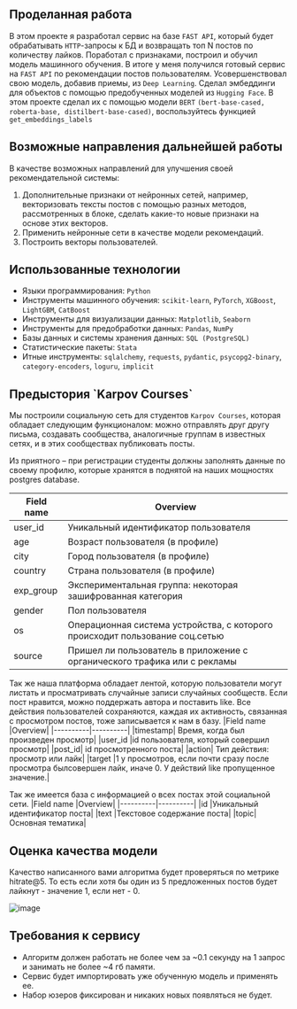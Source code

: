 
<h2>Проделанная работа</h2>

В этом проекте я разработал сервис на базе `FAST API`, который будет обрабатывать `HTTP`-запросы к БД и возвращать топ N постов по количеству лайков.
Поработал с признаками, построил и обучил модель машинного обучения. В итоге у меня получился готовый сервис на `FAST API` по рекомендации постов пользователям.
Усовершенствовал свою модель, добавив приемы, из `Deep Learning`. Сделал эмбеддинги для объектов с помощью предобученных моделей из `Hugging Face`. 
В этом проекте сделал их с помощью модели `BERT` `(bert-base-cased, roberta-base, distilbert-base-cased)`, воспользуйтесь функцией `get_embeddings_labels`

<h2>Возможные направления дальнейшей работы</h2>
В качестве возможных направлений для улучшения своей рекомендательной системы:

1. Дополнительные признаки от нейронных сетей, например, векторизовать тексты постов с помощью разных методов, рассмотренных в блоке, сделать какие-то новые признаки на основе этих векторов.
2. Применить нейронные сети в качестве модели рекомендаций.
3. Построить векторы пользователей.

<h2>Использованные технологии</h2>

* Языки программирования: `Python`
* Инструменты машинного обучения: `scikit-learn`, `PyTorch`, `XGBoost`, `LightGBM`, `CatBoost`
* Инструменты для визуализации данных: `Matplotlib`, `Seaborn`
* Инструменты для предобработки данных: `Pandas`, `NumPy`
* Базы данных и системы хранения данных: `SQL (PostgreSQL)`
* Статистические пакеты: `Stata`
* Итные инструменты: `sqlalchemy`, `requests`, `pydantic`, `psycopg2-binary`, `category-encoders`, `loguru`, `implicit`




<h2>Предыстория `Karpov Courses`</h2>

Мы построили социальную сеть для студентов `Karpov Courses`, которая обладает следующим функционалом: можно отправлять друг другу письма, создавать сообщества, аналогичные группам в известных сетях, и в этих сообществах публиковать посты.

Из приятного – при регистрации студенты должны заполнять данные по своему профилю, которые хранятся в поднятой на наших мощностях postgres database.

| Field name | Overview |
|----------|----------|
|user_id|Уникальный идентификатор пользователя|
|age| Возраст пользователя (в профиле)  |
|city|Город пользователя (в профиле)|
|country|Страна пользователя (в профиле)|
|exp_group|Экспериментальная группа: некоторая зашифрованная категория|
|gender|Пол пользователя|
|os|Операционная система устройства, с которого происходит пользование соц.сетью|
|source|Пришел ли пользователь в приложение с органического трафика или с рекламы|


Так же наша платформа обладает лентой, которую пользователи могут листать и просматривать случайные записи случайных сообществ. Если пост нравится, можно поддержать автора и поставить like.
Все действия пользователей сохраняются, каждая их активность, связанная с просмотром постов, тоже записывается к нам в базу.
|Field name	|Overview|
|----------|----------|
|timestamp|	Время, когда был произведен просмотр|
|user_id	|id пользователя, который совершил просмотр|
|post_id|	id просмотренного поста|
|action|	Тип действия: просмотр или лайк|
|target	|1 у просмотров, если почти сразу после просмотра былсовершен лайк, иначе 0. У действий like пропущенное значение.|

Так же имеется база с информацией о всех постах этой социальной сети. 
|Field name	|Overview|
|----------|----------|
|id	|Уникальный идентификатор поста|
|text	|Текстовое содержание поста|
|topic|	Основная тематика|


<h2>Оценка качества модели</h2>

Качество написанного вами алгоритма будет проверяться по метрике hitrate@5. 
То есть если хотя бы один из 5 предложенных постов будет лайкнут - значение 1, если нет - 0. 

![image](https://github.com/babuhinalex/PetProjects/assets/116432702/be591f34-88ec-4551-8ba7-80f196b2c56f)


<h2>Требования к сервису</h2>

* Алгоритм должен работать не более чем за ~0.1 секунду на 1 запрос и занимать не более ~4 гб памяти. 
* Сервис будет импортировать уже обученную модель и применять ее.
* Набор юзеров фиксирован и никаких новых появляться не будет.
